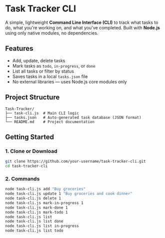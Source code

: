 # Task Tracker CLI

A simple, lightweight **Command Line Interface (CLI)** to track what tasks to do, what you're working on, and what you've completed. Built with **Node.js** using only native modules, no dependencies.


## Features

- Add, update, delete tasks
- Mark tasks as `todo`, `in-progress`, or `done`
- List all tasks or filter by status
- Saves tasks in a local `tasks.json` file
- No external libraries — uses Node.js core modules only


## Project Structure
```
Task-Tracker/
├── task-cli.js  # Main CLI logic
├── tasks.json   # Auto-generated task database (JSON format)
└── README.md    # Project documentation
```

## Getting Started

### 1. Clone or Download

```bash
git clone https://github.com/your-username/task-tracker-cli.git
cd task-tracker-cli
```

### 2. Commands
```bash
node task-cli.js add "Buy groceries"
node task-cli.js update 1 "Buy groceries and cook dinner"
node task-cli.js delete 1
node task-cli.js mark-in-progress 1
node task-cli.js mark-done 1
node task-cli.js mark-todo 1
node task-cli.js list
node task-cli.js list done
node task-cli.js list in-progress
node task-cli.js list todo
```
